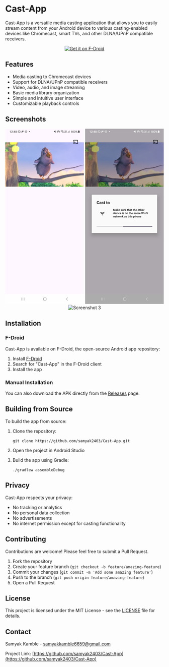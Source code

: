 ﻿# Cast-App

Cast-App is a versatile media casting application that allows you to easily stream content from your Android device to various casting-enabled devices like Chromecast, smart TVs, and other DLNA/UPnP compatible receivers.

<p align="center">
  <a href="https://f-droid.org/packages/com.samyak.castapp">
    <img src="https://fdroid.gitlab.io/artwork/badge/get-it-on.png" alt="Get it on F-Droid" height="80">
  </a>
</p>

## Features

- Media casting to Chromecast devices
- Support for DLNA/UPnP compatible receivers
- Video, audio, and image streaming
- Basic media library organization
- Simple and intuitive user interface
- Customizable playback controls

## Screenshots

<p align="center">
  <img src="images/1.png" width="250px" alt="Screenshot 1">
  <img src="images/2.png" width="250px" alt="Screenshot 2">
  <img src="images/3.png" width="250px" alt="Screenshot 3">
</p>

## Installation

### F-Droid

Cast-App is available on F-Droid, the open-source Android app repository:

1. Install [F-Droid](https://f-droid.org/)
2. Search for "Cast-App" in the F-Droid client
3. Install the app

### Manual Installation

You can also download the APK directly from the [Releases](https://github.com/samyak2403/Cast-App/releases) page.

## Building from Source

To build the app from source:

1. Clone the repository:
   ```
   git clone https://github.com/samyak2403/Cast-App.git
   ```

2. Open the project in Android Studio

3. Build the app using Gradle:
   ```
   ./gradlew assembleDebug
   ```

## Privacy

Cast-App respects your privacy:
- No tracking or analytics
- No personal data collection
- No advertisements
- No internet permission except for casting functionality

## Contributing

Contributions are welcome! Please feel free to submit a Pull Request.

1. Fork the repository
2. Create your feature branch (`git checkout -b feature/amazing-feature`)
3. Commit your changes (`git commit -m 'Add some amazing feature'`)
4. Push to the branch (`git push origin feature/amazing-feature`)
5. Open a Pull Request

## License

This project is licensed under the MIT License - see the [LICENSE](LICENSE) file for details.

## Contact

Samyak Kamble - samyakkamble6659@gmail.com

Project Link: [https://github.com/samyak2403/Cast-App](https://github.com/samyak2403/Cast-App)
